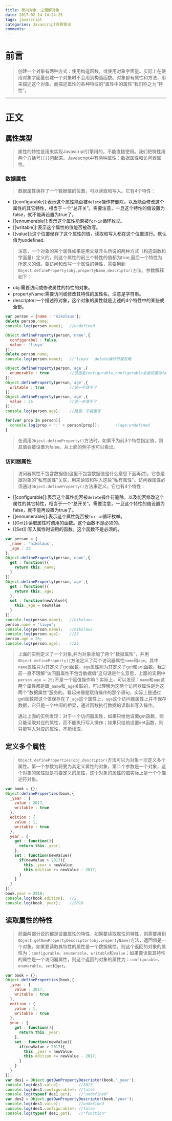 ```yaml
---
title: 面向对象一之理解对象
date: 2017-02-14 14:24:25
tags: javascript
categories: Javascript高程笔记
comments:
---
```

# 前言
>创建一个对象有两种方式：使用构造函数，或使用对象字面量。实际上在使用对象字面量创建一个对象时不会用到构造函数。对象都有属性和方法，用来描述这个对象。而描述属性的各种特征的“属性中的属性”我们称之为“特性”。

-----

<!-- more -->
# 正文
## 属性类型 
>属性的特性是用来实现Javascript引擎用的，不能直接使用。我们把特性用两个方括号`[[]]`包起来。Javascript中有两种属性：数据属性和访问器属性。

### 数据属性
>数据属性保存了一个数据值的位置，可以读取和写入。它有4个特性：

- [[configurable]]:表示这个属性能否被`delete`操作符删除，以及能否修改这个属性的其它特性，相当于一个“总开关”。需要注意，一旦这个特性的值设置为false，就不能再设置为true了。
- [[ennumerable]]:表示这个属性能否被`for-in`循环枚举。
- [[writable]]:表示这个属性的值能否被改写。
- [[value]]:这个位置储存了这个属性的值，读取和写入都在这个位置进行。默认值为undefined.

>注意，一个对象的某个属性如果是用文章开头所说的两种方式（构造函数和字面量）定义的，则这个属性的前三个特性的值都为true,最后一个特性为所定义的值。要访问和改写一个属性的特性，需要用到`Object.defineProperty(obj,propertyName,descriptor)`方法。参数解释如下：

- obj:需要访问或修改属性的特性的对象。
- propertyName:需要访问或修改其特性的属性名，注意是字符串。
- descriptor:一个描述符对象，这个对象的属性就是上述的4个特性中的某些或全部。

```javascript
var person = {name : 'nikolaus'};
delete person.name;
console.log(person.name);   //undefined

Object.defineProperty(person,'name',{
  configurabel : false,
  value : 'liuyu'
});
delete person.name;
console.log(person.name);   //'liuyu'  delete操作符被忽略

Object.defineProperty(person,'age',{
  enumerable : true         //没指定configurable,configurable会被设置为false，这导致下面的其他特性改写都无法完成
});
Object.defineProperty(person,'age',{
  writable : true           //这一步改不了
});
Object.defineProperty(person,'age',{
  value : 25                //这一步改不了
});
console.log(person.age);    //报错，不能重写

for(var prop in person){
  console.log(prop + ':' + person[prop]);		//age:undefined
}
```

>在调用`Object.defineProperty()`方法时，如果不为前3个特性指定值，则其值会被设置为false。从上面的例子也可以看出。

### 访问器属性
>访问器属性不包含数据值(这里不包含数据值是什么意思下面再讲)，它总是跟对象的"私有属性"关联，用来读取和写入这些"私有属性"。访问器属性必须通过`Object.defineProperty()`方法来定义。它也有4个特性：

- [[configurable]]:表示这个属性能否被`delete`操作符删除，以及能否修改这个属性的其它特性，相当于一个“总开关”。需要注意，一旦这个特性的值设置为false，就不能再设置为true了。
- [[ennumerable]]:表示这个属性能否被`for-in`循环枚举。
- [[Get]]:读取属性时调用的函数。这个函数不是必须的。
- [[Set]]:写入属性时调用的函数。这个函数不是必须的。

```javascript
var person = {
  _name : 'nikolaus',
  _age : 23
};
Object.defineProperty(person,'name',{
  get : function(){
	return this._name;
  }
});
Object.defineProperty(person,'age',{
  get : function(){
	return this._age;
  },
  set : function(newValue){
	this._age = newValue
  }
});
console.log(person.name);	//nikolaus
person.name = 'liuyu';
console.log(person.name);	//nikolaus
console.log(person.age);	//23
person.age = 25;
console.log(person.age);	//25
```
>上面的实例定义了一个对象,并为对象添加了两个"数据属性"，并用`Object.defineProperty()`方法定义了两个访问器属性`name`和`age`。其中`name`属性只为其定义了get函数，`age`属性则为其定义了get和set函数。我之前一直不理解“访问器属性不包含数据值”这句话是什么意思，上面的实例中`person.age = 25;`不是一个赋值操作嘛？实际上，可以发现：`name`和`age`这两个属性都是跟`_name`和`_age`关联的，可以理解为这两个访问器属性是为这两个"数据属性"服务的。看起来像是赋值操作的那个语句，实际上是通过get函数把这个值保存在了`_age`这个属性上，`age`这个访问器属性上并不保存数据，它只是一个中间的桥梁，通过函数执行数据的读取和写入操作。
>
>通过上面的实例发现：对于一个访问器属性，如果只给他设置get函数，则只能读取对应的属性，而不能执行写入操作；如果只给他设置set函数，则只能写入对应的属性，不能读取。

## 定义多个属性
>`Object.defineProperties(obj,descriptor)`方法可以为对象一次定义多个属性。第一个参数为将要为其定义属性的对象，第二个参数是一个对象，这个对象的属性就是将要定义的属性，这个对象的属性的值实际上是一个个描述符对象。

```javascript
var book = {};
Object.defineProperties(book,{
  _year : {
	value : 2017,
	writable : true
  },
  edition : {
	value : 1,
	writable : true
  },
  year : {
	get : function(){
	  return this._year;
	},
	set : function(newValue){
	  if(newValue > 2017){
		this._year = newValue;
		this.edition += newValue - 2017;
	  }
	}
  }
});
book.year = 2018;
console.log(book.edition);	//2
console.log(book._year);	//2018
```

## 读取属性的特性
>前面两部分说的都是设置属性的特性，如果要读取属性的特性，则需要用到`Object.getOwnPropertyDescriptor(obj,propertyName)`方法，返回值是一个对象。如果要读取其特性的属性是一个数据属性，则这个返回的对象的属性为：`configurable`、`enumerable`、`writable`和`value`；如果要读取其特性的属性是一个访问器属性，则这个返回的对象的属性为：`configurable`、`enumerable`、`set`和`get`。

```javascript
var book = {};
Object.defineProperties(book,{
  _year : {
	value : 2017,
	writable : true
  },
  edition : {
	value : 1,
	writable : true
  },
  year : {
	get : function(){
	  return this._year;
	},
	set : function(newValue){
	  if(newValue > 2017){
		this._year = newValue;
		this.edition += newValue - 2017;
	  }
	}
  }
});
var des1 = Object.getOwnPropertyDescriptor(book,'_year');
console.log(des1.value);        //2017
console.log(des1.configurable); //false
console.log(typeof des1.get);   //"undefined"
var des2 = Object.getOwnPropertyDescriptor(book,'year');
console.log(des1.value);        //undefined
console.log(des1.configurable); //false
console.log(typeof des1.get);   //"function"
```

<!-- more -->
